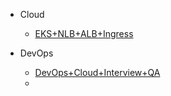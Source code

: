 - Cloud
  
  - [EKS+NLB+ALB+Ingress](cloud/EKS+NLB+ALB+Ingress.md)

- DevOps
  
  - [DevOps+Cloud+Interview+QA](DevOps/DevOps+Cloud+Interview+QA.md)
  - 
